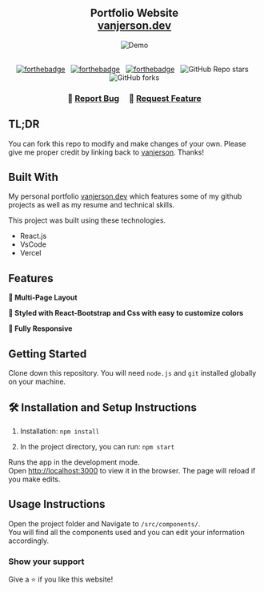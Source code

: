 <h2 align="center">
  Portfolio Website<br/>
  <a href="https://web-portfolio-vanjerson.vercel.app/" target="_blank">vanjerson.dev</a>
</h2>
<div align="center">
  <img alt="Demo" src="" />
</div>

<br/>

<center>

[![forthebadge](https://forthebadge.com/images/badges/built-with-love.svg)](https://forthebadge.com) &nbsp;
[![forthebadge](https://forthebadge.com/images/badges/made-with-javascript.svg)](https://forthebadge.com) &nbsp;
[![forthebadge](https://forthebadge.com/images/badges/open-source.svg)](https://forthebadge.com) &nbsp;
![GitHub Repo stars](https://img.shields.io/github/stars/vanjerson/web-portfolio-1?color=red&logo=github&style=for-the-badge) &nbsp;
![GitHub forks](https://img.shields.io/github/forks/vanjerson/web-portfolio-1?color=red&logo=github&style=for-the-badge)

</center>

<h3 align="center">
    🔹
    <a href="https://github.com/vanjerson/web-portfolio-1/issues">Report Bug</a> &nbsp; &nbsp;
    🔹
    <a href="https://github.com/vanjerson/web-portfolio-1/issues">Request Feature</a>
</h3>

## TL;DR

You can fork this repo to modify and make changes of your own. Please give me proper credit by linking back to [vanjerson](https://github.com/vanjerson/web-portfolio-1). Thanks!

## Built With

My personal portfolio <a href="https://web-portfolio-vanjerson.vercel.app/" target="_blank">vanjerson.dev</a> which features some of my github projects as well as my resume and technical skills.<br/>

This project was built using these technologies.

- React.js
- VsCode
- Vercel

## Features

**📖 Multi-Page Layout**

**🎨 Styled with React-Bootstrap and Css with easy to customize colors**

**📱 Fully Responsive**

## Getting Started

Clone down this repository. You will need `node.js` and `git` installed globally on your machine.

## 🛠 Installation and Setup Instructions

1. Installation: `npm install`

2. In the project directory, you can run: `npm start`

Runs the app in the development mode.\
Open [http://localhost:3000](http://localhost:3000) to view it in the browser.
The page will reload if you make edits.

## Usage Instructions

Open the project folder and Navigate to `/src/components/`. <br/>
You will find all the components used and you can edit your information accordingly.

### Show your support

Give a ⭐ if you like this website!
